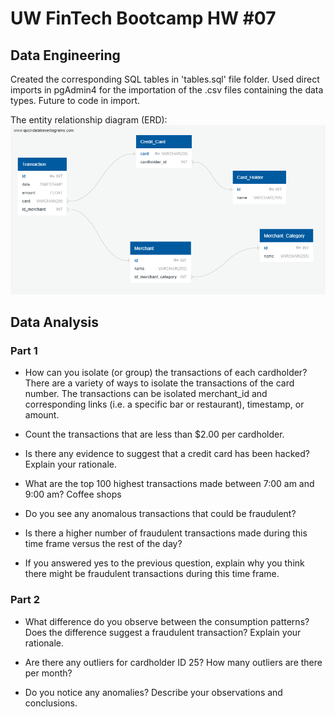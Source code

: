# UW FinTech Bootcamp HW #07

## Data Engineering 
Created the corresponding SQL tables in 'tables.sql' file folder. Used direct imports in pgAdmin4 for the importation of the .csv files containing the data types. Future to code in import. 

The entity relationship diagram (ERD):  ![Entinty Relationship Diagram](QuickDBD-export.png "ERD")


## Data Analysis 

### Part 1 

- How can you isolate (or group) the transactions of each cardholder? 
There are a variety of ways to isolate the transactions of the card number. The transactions can be isolated  merchant_id and corresponding links (i.e. a specific bar or restaurant), timestamp, or amount. 
- Count the transactions that are less than $2.00 per cardholder.

- Is there any evidence to suggest that a credit card has been hacked? Explain your rationale.

- What are the top 100 highest transactions made between 7:00 am and 9:00 am?
Coffee shops 

- Do you see any anomalous transactions that could be fraudulent?

- Is there a higher number of fraudulent transactions made during this time frame versus the rest of the day?

- If you answered yes to the previous question, explain why you think there might be fraudulent transactions during this time frame.

### Part 2 

- What difference do you observe between the consumption patterns? Does the difference suggest a fraudulent transaction? Explain your rationale.

- Are there any outliers for cardholder ID 25? How many outliers are there per month?

- Do you notice any anomalies? Describe your observations and conclusions.